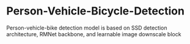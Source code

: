 # Person-Vehicle-Bicycle-Detection
Person-vehicle-bike detection model is based on SSD detection architecture, RMNet backbone, and learnable image downscale block
